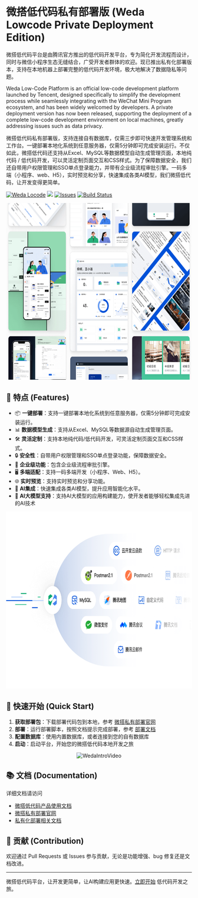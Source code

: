 # 微搭低代码私有部署版 (Weda Lowcode Private Deployment Edition)

微搭低代码平台是由腾讯官方推出的低代码开发平台，专为简化开发流程而设计，同时与微信小程序生态无缝结合，广受开发者群体的欢迎。现已推出私有化部署版本，支持在本地机器上部署完整的低代码开发环境，极大地解决了数据隐私等问题。

Weda Low-Code Platform is an official low-code development platform launched by Tencent, designed specifically to simplify the development process while seamlessly integrating with the WeChat Mini Program ecosystem, and has been widely welcomed by developers. A private deployment version has now been released, supporting the deployment of a complete low-code development environment on local machines, greatly addressing issues such as data privacy.

微搭低代码私有部署版，支持连接自有数据库，仅需三步即可快速开发管理系统和工作台。一键部署本地化系统到任意服务器，仅需5分钟即可完成安装运行。不仅如此，微搭低代码还支持从Excel、MySQL等数据模型自动生成管理页面，本地纯代码 / 低代码开发，可以灵活定制页面交互和CSS样式。为了保障数据安全，我们还自带用户权限管理和SSO单点登录能力，并带有企业级流程审批引擎。一码多端（小程序、web、H5），实时预览和分享，快速集成各类AI模型，我们微搭低代码，让开发变得更简单。


<p align="center">

[![Weda Locode](https://img.shields.io/static/v1?label=Weda&message=Lowcode&color=blue&style=flat-square)](https://weda.cloud.tencent.com/)
  <a href="https://cloud.tencent.com/document/product/1301/67121"><img src="https://img.shields.io/badge/Docs-yellow?logo=gitbook&logoColor=black"/></a>
[![Issues](https://img.shields.io/github/issues/enimo/weda_private)](https://github.com/enimo/weda_private/issues) 
[![Build Status](https://img.shields.io/github/actions/workflow/status/enimo/weda_private/tests.yml?branch=master&label=tests&style=flat-square)](https://github.com/enimo/weda_private/actions)

</p>

<p align="center">
<img src="assets/weda_intro1.png" alt="WedaIntro1" height="480">
</p>


## 🌟 特点 (Features)

- 📦 **一键部署**：支持一键部署本地化系统到任意服务器，仅需5分钟即可完成安装运行。
- 📊 **数据模型生成**：支持从Excel、MySQL等数据源自动生成管理页面。
- 🛠️ **灵活定制**：支持本地纯代码/低代码开发，可灵活定制页面交互和CSS样式。
- 🔒 **安全性**：自带用户权限管理和SSO单点登录功能，保障数据安全。
- 🏢 **企业级功能**：包含企业级流程审批引擎。
- 🖥️ **多端适配**：支持一码多端开发（小程序、Web、H5）。
- 🌐 **实时预览**：支持实时预览和分享功能。
- 🧠 **AI集成**：快速集成各类AI模型，提升应用智能化水平。
- 🤖 **AI大模型支持**：支持AI大模型的应用构建能力，使开发者能够轻松集成先进的AI技术


<p align="center">
<img src="assets/weda_intro2.png" alt="WedaIntro2" height="480">
</p>

## 🚀 快速开始 (Quick Start)

1. **获取部署包**：下载部署代码包到本地，参考 [微搭私有部署官网](https://tcb.cloud.tencent.com/weda-software?from=github)
2. **部署**：运行部署脚本，按照文档提示完成部署，参考 [部署文档](https://docs.cloudbase.net/lowcode/private/deploy?from=github)
3. **配置数据库**：使用内置数据库，或者连接到您的自有数据库
4. **启动**：启动平台，开始您的微搭低代码本地开发之旅

<p align="center">
<img src="assets/weda_intro.gif" alt="WedaIntroVideo" height="480">
</p>


## 📚 文档 (Documentation)

详细文档请访问
- [微搭低代码产品使用文档](https://cloud.tencent.com/document/product/1301/67121?from=github)
- [微搭私有部署官网](https://tcb.cloud.tencent.com/weda-software?from=github)
- [私有化部署相关文档](https://docs.cloudbase.net/lowcode/private/deploy?from=github)

## 🤝 贡献 (Contribution)

欢迎通过 Pull Requests 或 Issues 参与贡献，无论是功能增强、bug 修复还是文档改进。


---

微搭低代码平台，让开发更简单，让AI构建应用更快速。[立即开始](https://weda.cloud.tencent.com/?from=github) 低代码开发之旅。
